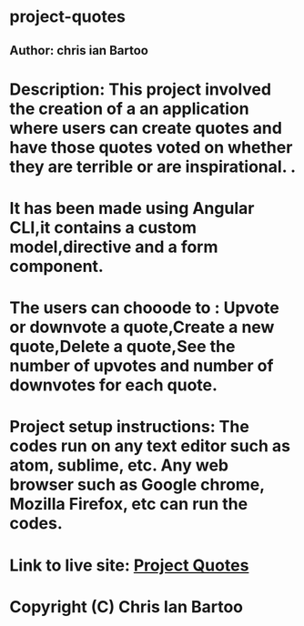 # project-quotes
## Author: chris ian Bartoo

# Description: This project involved the creation of a an application where users can create quotes and have those quotes voted on whether they are terrible or are inspirational. .
# It has been made using Angular CLI,it contains a custom model,directive and a form component. 
# The users can chooode to : Upvote or downvote a quote,Create a new quote,Delete a quote,See the number of upvotes and number of downvotes for each quote.
                      
#  Project setup instructions: The codes run on any text editor such as atom, sublime, etc. Any web browser such as Google chrome, Mozilla Firefox, etc can run the codes.

# Link to live site: <a href="https://chrikin1.github.io/project-quotes/">Project Quotes <a>
# Copyright (C) Chris Ian  Bartoo
